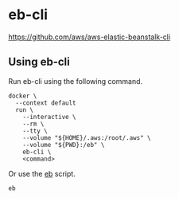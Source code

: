 # eb-cli

https://github.com/aws/aws-elastic-beanstalk-cli

## Using eb-cli

Run eb-cli using the following command.

```shell
docker \
  --context default
  run \
    --interactive \
    --rm \
    --tty \
    --volume "${HOME}/.aws:/root/.aws" \
    --volume "${PWD}:/eb" \
	eb-cli \
	<command>
```

Or use the [eb](./eb) script.

```shell
eb
```
